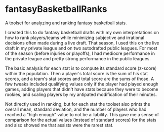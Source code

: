fantasyBasketballRanks
======================

A toolset for analyzing and ranking fantasy basketball stats.

I created this to do fantasy basketball drafts with my own interpretations on
how to rank players/teams while minimizing subjective and irrational decisions
often made during a live draft. That season, I used this on the live draft in
my private league and on two autodrafted public leagues. For most of the
season (before injuries or playoffs), I had mediocre performance in the
private league and pretty strong performance in the public leagues.

The basic analysis for each stat is to compute its standard score (z-score)
within the population. Then a player's total score is the sum of his stat
scores, and a team's stat scores and total score are the sums of those. A few
tweaks included qualifying values only if the player had played enough games,
adding players that didn't have stats because they were to become rookies, and
scaling players by my antipated modification of their minutes.

Not directly used in ranking, but for each stat the toolset also prints the
overall mean, standard deviation, and the number of players who had reached a
"high enough" value to not be a liability. This gave me a sense of comparison
for the actual values (instead of standard scores) for the stats and also
showed me that assists were the rarest stat.

